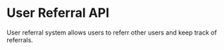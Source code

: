 # User Referral API
User referral system allows users to referr other users and keep track of referrals.


